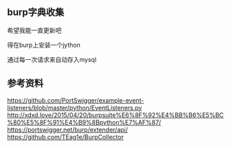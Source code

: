 ## burp字典收集
希望我能一直更新吧

得在burp上安装一个jython

通过每一次请求来自动存入mysql


## 参考资料
https://github.com/PortSwigger/example-event-listeners/blob/master/python/EventListeners.py
http://xdxd.love/2015/04/20/burpsuite%E6%8F%92%E4%BB%B6%E5%BC%80%E5%8F%91%E4%B9%8Bpython%E7%AF%87/
https://portswigger.net/burp/extender/api/
https://github.com/TEag1e/BurpCollector